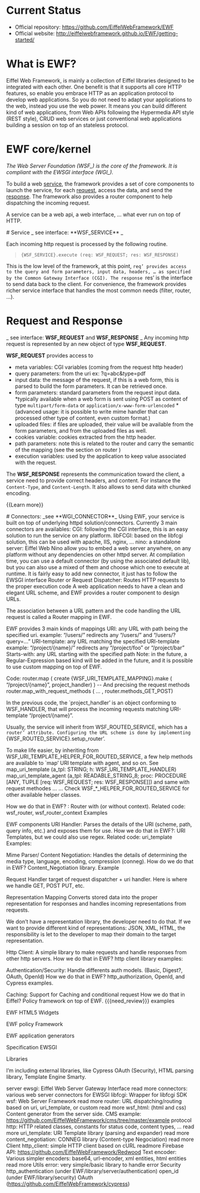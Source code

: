 # Current Status 
* Official repository: <https://github.com/EiffelWebFramework/EWF>
* Official website: <http://eiffelwebframework.github.io/EWF/getting-started/>

# What is EWF?

Eiffel Web Framework, is mainly a collection of Eiffel libraries designed to be integrated with each other. One benefit is that it supports all core HTTP features, so enable you embrace HTTP as an application protocol to develop web applications. So you do not need to adapt your applications to the web, instead you use the web power. It means you can build different kind of web applications, from Web APIs following the Hypermedia API style (REST style), CRUD web services or just conventional web applications building a session on top of an stateless protocol. 

# EWF core/kernel
_The Web Server Foundation (WSF\_) is the core of the framework. It is compliant with the EWSGI interface (WGI\_)._

To build a web [service](#service), the framework provides a set of core components to launch the service, for each [request](#request-and-response), access the data, and send the [response](#request-and-response). 
The framework also provides a router component to help dispatching the incoming request.

A service can be a web api, a web interface, … what ever run on top of HTTP.

<a name="wiki-service"/>
# Service
_ see interface: **WSF_SERVICE** _

Each incoming http request is processed by the following routine.

> `{WSF_SERVICE}.execute (req: WSF_REQUEST; res: WSF_RESPONSE)`

This is the low level of the framework, at this point, `req’ provides access to the query and form parameters, input data, headers, … as specified by the Common Gateway Interface (CGI).
The response `res’ is the interface to send data back to the client.
For convenience, the framework provides richer service interface that handles the most common needs (filter, router, …).

<a name="wiki-request"/><a name="wiki-response"/><a name="wiki-request-and-response"/>
# Request and Response
_ see interface: **WSF_REQUEST** and **WSF_RESPONSE** _
Any incoming http request is represented by an new object of type **WSF_REQUEST**.

**WSF_REQUEST** provides access to
* meta variables: CGI variables (coming from the request http header)
* query parameters: from the uri ex: ?q=abc&type=pdf
* input data: the message of the request, if this is a web form, this is parsed to build the form parameters. It can be retrieved once.
* form parameters: standard parameters from the request input data.
  *typically available when a web form is sent using POST as content of type `multipart/form-data` or `application/x-www-form-urlencoded`
  *(advanced usage: it is possible to write mime handler that can processed other type of content, even custom format.)
* uploaded files: if files are uploaded, their value will be available from the form parameters, and from the uploaded files as well.
* cookies variable: cookies extracted from the http header.
* path parameters: note this is related to the router and carry the semantic of the mapping (see the section on router )
* execution variables: used by the application to keep value associated with the request.

The **WSF_RESPONSE** represents the communication toward the client, a service need to provide correct headers, and content. For instance the `Content-Type`, and `Content-Length`. It also allows to send data with chunked encoding.

{{Learn more}}

<a name="wiki-connector"/>
# Connectors: 
_see **WGI_CONNECTOR**_
Using EWF, your service is built on top of underlying httpd solution/connectors.
Currently 3 main connectors are availables:
CGI: following the CGI interface, this is an easy solution to run the service on any platform.
libFCGI: based on the libfcgi solution, this can be used with apache, IIS, nginx, … 
nino: a standalone server: Eiffel Web Nino allow you to embed a web server anywhere, on any platform without any dependencies on other httpd server.
At compilation time, you can use a default connector (by using the associated default lib), but you can also use a mixed of them and choose which one to execute at runtime.
It is fairly easy to add new connector, it just has to follow the EWSGI interface
Router or Request Dispatcher:
Routes HTTP requests to the proper execution code
A web application needs to have a clean and elegant URL scheme, and EWF provides a router component to design URLs.

The association between a URL pattern and the code handling the URL request is called a Router mapping in EWF.

EWF provides 3 main kinds of mappings
URI: any URL with path being the specified uri.
example: “/users/”  redirects any “/users/” and “/users/?query=...”
URI-template: any URL matching the specified URI-template
example: “/project/{name}/” redirects any “/project/foo” or “/project/bar” 
Starts-with: any URL starting with the specified path
Note: in the future, a Regular-Expression based kind will be added in the future, and it is possible to use custom mapping on top of EWF.

Code:
router.map ( create {WSF_URI_TEMPLATE_MAPPING}.make (
“/project/{name}”, project_handler) 
)
	-- And precising the request methods
router.map_with_request_methods ( … , router.methods_GET_POST)


In the previous code, the `project_handler’ is an object conforming to WSF_HANDLER, that will process the incoming requests matching URI-template “/project/{name}”.

Usually, the service will inherit from WSF_ROUTED_SERVICE, which has a `router’ attribute.
Configuring the URL scheme is done by implementing  `{WSF_ROUTED_SERVICE}.setup_router’.

To make life easier, by inheriting from WSF_URI_TEMPLATE_HELPER_FOR_ROUTED_SERVICE, a few help methods are available to `map’ URI template with agent, and so on.
See 
map_uri_template (a_tpl: STRING; h: WSF_URI_TEMPLATE_HANDLER)
map_uri_template_agent (a_tpl: READABLE_STRING_8; proc: PROCEDURE [ANY, TUPLE [req: WSF_REQUEST; res: WSF_RESPONSE]])
and same with request methodes …
…
Check WSF_*_HELPER_FOR_ROUTED_SERVICE for other available helper classes.




How we do that in EWF? : Router with (or without context).
Related code: wsf_router,  wsf_router_context
Examples

EWF components 
URI Handler:
 Parses the details of the URI (scheme, path, query info, etc.) and exposes them for use.
How we do that in EWF?: URI Templates, but we could also use regex.
Related code: uri_template
Examples: 


Mime Parser/ Content Negotiation: 
Handles the details of determining the media type, language, encoding, compression (conneg). 
How do we do that in EWF? Content_Negotiation library.
Example


Request Handler
target of request dispatcher + uri handler. 
Here is where we handle GET, POST PUT, etc.

Representation Mapping
Converts stored data into the proper representation for responses and handles incoming representations from requests.

We don’t have a representation library, the developer need to do that.
If we want to provide different kind of representations: JSON, XML, HTML, the responsibility is let
to the developer to map their domain to the target representation. 

Http Client:
 A simple library to make requests and handle responses from other http servers.
How we do that in EWF? http client library
examples:

Authentication/Security: 
 Handle differents auth models. (Basic, Digest?, OAuth, OpenId)
How we do that in EWF? http_authorization, OpenId, and Cypress 
examples.

Caching:
 Support for Caching and conditional request
How we do that in Eiffel? Policy framework on top of EWF. {{{need_review}}}
examples 




EWF HTML5 Widgets

EWF policy Framework

EWF application generators



Specification
EWSGI



Libraries 

I’m including external libraries, like Cypress OAuth (Security),  HTML parsing library, Template Engine Smarty.


server
ewsgi: Eiffel Web Server Gateway Interface read more
connectors: various web server connectors for EWSGI
libfcgi: Wrapper for libfcgi SDK
wsf: Web Server Framework read more
router: URL dispatching/routing based on uri, uri_template, or custom read more
wsf_html: (html  and css) Content generator from the server side.
CMS example: https://github.com/EiffelWebFramework/cms/tree/master/example
protocol
http: HTTP related classes, constants for status code, content types, ... read more
uri_template: URI Template library (parsing and expander) read more
content_negotiation: CONNEG library (Content-type Negociation) read more
Client
http_client: simple HTTP client based on cURL readmore
Firebase API: https://github.com/EiffelWebFramework/Redwood 
Text
encoder: Various simpler encoders: base64, url-encoder, xml entities, html entities read more
Utils
error: very simple/basic library to handle error
Security
http_authentication (under EWF/library/server/authentication)
open_id (under EWF/library/security)
OAuth (https://github.com/EiffelWebFramework/cypress)
